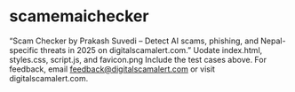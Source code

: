# scamemaichecker
“Scam Checker by Prakash Suvedi – Detect AI scams, phishing, and Nepal-specific threats in 2025 on digitalscamalert.com.”
 Uodate  index.html, styles.css, script.js, and favicon.png 
 Include the test cases above.
 For feedback, email feedback@digitalscamalert.com or visit digitalscamalert.com.
